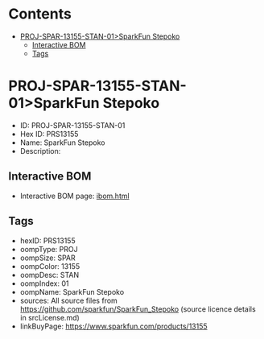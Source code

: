 



Contents
========

* [PROJ-SPAR-13155-STAN-01>SparkFun Stepoko](#proj-spar-13155-stan-01sparkfun-stepoko)
	* [Interactive BOM](#interactive-bom)
	* [Tags](#tags)

# PROJ-SPAR-13155-STAN-01>SparkFun Stepoko

- ID: PROJ-SPAR-13155-STAN-01
- Hex ID: PRS13155
- Name: SparkFun Stepoko
- Description: 

## Interactive BOM

- Interactive BOM page: [ibom.html](kicad/bom/ibom.html)

## Tags

- hexID: PRS13155
- oompType: PROJ
- oompSize: SPAR
- oompColor: 13155
- oompDesc: STAN
- oompIndex: 01
- oompName: SparkFun Stepoko
- sources: All source files from https://github.com/sparkfun/SparkFun_Stepoko (source licence details in srcLicense.md)
- linkBuyPage: https://www.sparkfun.com/products/13155
